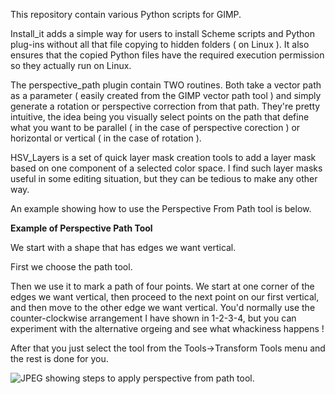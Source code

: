 This repository contain various Python scripts for GIMP.

Install_it adds a simple way for users to install Scheme scripts and Python plug-ins without all that file copying to hidden folders ( on Linux ).  It also ensures that the copied Python files have the required execution permission so they actually run on Linux.

The perspective_path plugin contain TWO routines.  Both take a vector path as a parameter ( easily created from the
GIMP vector path tool ) and simply generate a rotation or perspective correction from that path.  They're pretty
intuitive, the idea being you visually select points on the path that define what you want to be parallel ( in the
case of perspective corection ) or horizontal or vertical ( in the case of rotation ).

HSV_Layers is a set of quick layer mask creation tools to add a layer mask based on one component of a selected color
space.  I find such layer masks useful in some editing situation, but they can be tedious to make any other way.

An example showing how to use the Perspective From Path tool is below.

**Example of Perspective Path Tool**

We start with a shape that has edges we want vertical.

First we choose the path tool.

Then we use it to mark a path of four points.  We start at one corner of the edges we want vertical, then proceed to the next point on our first vertical, and then move to the other edge we want vertical.  You'd normally use the counter-clockwise arrangement I have shown in 1-2-3-4, but you can experiment with the alternative orgeing and see what whackiness happens !

After that you just select the tool from the Tools->Transform Tools menu and the rest is done for you.

![JPEG showing steps to apply perspective from path tool.](https://farm9.staticflickr.com/8752/16852617191_6389508c22_b_d.jpg)





